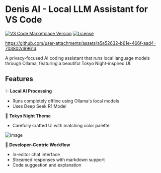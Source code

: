 # Denis AI - Local LLM Assistant for VS Code

[![VS Code Marketplace Version](https://img.shields.io/visual-studio-marketplace/v/ParsaBordbar.denis-ai.svg?label=Version&color=blue&logo=visualstudiocode)](https://marketplace.visualstudio.com/items?itemName=ParsaBordbar.denis-ai)
[![License](https://img.shields.io/badge/license-MIT-blue.svg?style=flat-square)](LICENSE)

https://github.com/user-attachments/assets/a5a52632-b61e-466f-aad4-703802d9961d



A privacy-focused AI coding assistant that runs local language models through Ollama, featuring a beautiful Tokyo Night-inspired UI.



## Features

✨ **Local AI Processing**  
- Runs completely offline using Ollama's local models
- Uses Deep Seek R1 Model

🎨 **Tokyo Night Theme**  
- Carefully crafted UI with matching color palette

![image](https://github.com/user-attachments/assets/977e4354-0613-4d3f-b8f4-a623c3085f17)


🚀 **Developer-Centric Workflow**  
- In-editor chat interface
- Streamed responses with markdown support
- Code suggestion and explanation
